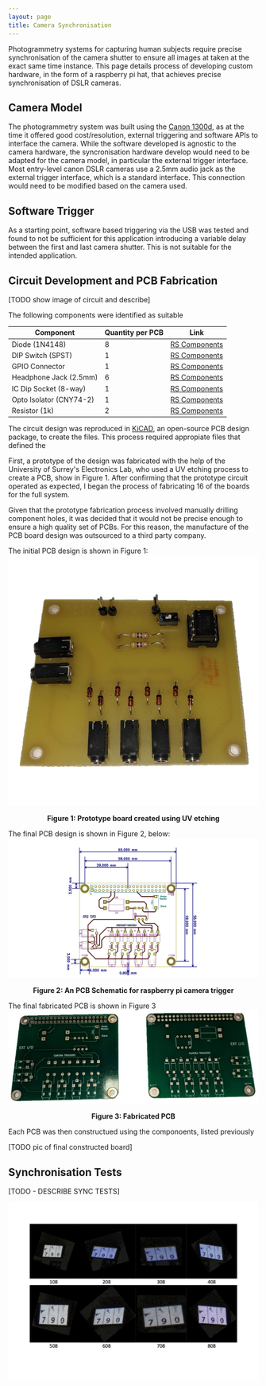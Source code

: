 ```yaml
---
layout: page
title: Camera Synchronisation
---
```


Photogrammetry systems for capturing human subjects require precise synchronisation of the camera shutter to ensure all images at taken at the exact same time instance. This page details process of developing custom hardware, in the form of a raspberry pi hat, that achieves precise synchronisation of DSLR cameras.

## Camera Model
The photogrammetry system was built using the [Canon 1300d](https://www.canon.co.uk/for_home/product_finder/cameras/digital_slr/eos_1300d/), as at the time it offered good cost/resolution, external triggering and software APIs to interface the camera.
While the software developed is agnostic to the camera hardware, the syncronisation hardware develop would need to be adapted for the camera model, in particular the external trigger interface. Most entry-level canon DSLR cameras use a 2.5mm audio jack as the external trigger interface,  which is a standard interface. This connection would need to be modified based on the camera used.   

## Software Trigger
As a starting point, software based triggering via the USB was tested and found to not be sufficient for this application introducing a variable delay between the first and last camera shutter. This is not suitable for the intended application.  


## Circuit Development and PCB Fabrication

[TODO show image of circuit and describe]


The following components were identified as suitable 

| Component | Quantity per PCB | Link |
| ----------- | -------- | ----------- | 
| Diode (1N4148)	| 8 |[RS Components](https://uk.rs-online.com/web/p/switching-diodes/8431562) |
| DIP Switch (SPST)| 1 |[RS Components](https://uk.rs-online.com/web/p/dip-sip-switches/8772154) |
| GPIO Connector| 1|[RS Components](https://uk.rs-online.com/web/p/pcb-sockets/1731086) |
| Headphone Jack (2.5mm)    | 6 | [RS Components](https://uk.rs-online.com/web/p/products/5051407/)  |
| IC Dip Socket (8-way) | 1 |[RS Components](https://uk.rs-online.com/web/p/dil-sockets/6742435) |
| Opto Isolator (CNY74-2)	| 1 | [RS Components](https://uk.rs-online.com/web/p/optocouplers/1451599/)|
| Resistor (1k) | 2 |[RS Components](https://uk.rs-online.com/web/p/through-hole-resistors/7077666) |

The circuit design was reproduced in [KiCAD](https://www.kicad.org/), an open-source PCB design package, to create the files. This process required appropiate files that defined the 

First, a prototype of the design was fabricated with the help of the University of Surrey's Electronics Lab, who used a UV etching process to create a PCB, show in Figure 1. After confirming that the prototype circuit operated as expected, I began the process of fabricating 16 of the boards for the full system. 

Given that the prototype fabrication process involved manually drilling component holes, it was decided that it would not be precise enough to ensure a high quality set of PCBs. 
For this reason, the manufacture of the PCB board design was outsourced to a third party company.

The initial PCB design is shown in Figure 1:  
![](images/pcb_prototype.jpg)
<p style="text-align: center;"><b>Figure 1: Prototype board created using UV etching</b></p>

The final PCB design is shown in Figure 2, below:  
![](images/pcb_design.png)
<p style="text-align: center;"><b>Figure 2: An PCB Schematic for raspberry pi camera trigger</b></p>

The final fabricated PCB is shown in Figure 3
![](images/pcb_fabricated.jpg)
<p style="text-align: center;"><b>Figure 3: Fabricated PCB</b></p>

Each PCB was then constructued using the componoents, listed previously

[TODO pic of final constructed board]


## Synchronisation Tests

[TODO - DESCRIBE SYNC TESTS]

![](images/sync-test.png)
